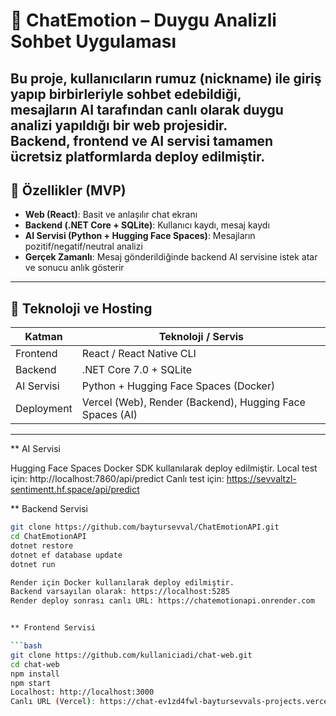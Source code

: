 # 💬 ChatEmotion – Duygu Analizli Sohbet Uygulaması

Bu proje, kullanıcıların rumuz (nickname) ile giriş yapıp birbirleriyle sohbet edebildiği,  
mesajların **AI tarafından canlı olarak duygu analizi** yapıldığı bir web projesidir.  
Backend, frontend ve AI servisi tamamen ücretsiz platformlarda deploy edilmiştir.
---

## 🚀 Özellikler (MVP)

- **Web (React)**: Basit ve anlaşılır chat ekranı  
- **Backend (.NET Core + SQLite)**: Kullanıcı kaydı, mesaj kaydı  
- **AI Servisi (Python + Hugging Face Spaces)**: Mesajların pozitif/negatif/neutral analizi  
- **Gerçek Zamanlı**: Mesaj gönderildiğinde backend AI servisine istek atar ve sonucu anlık gösterir  

---

## 🧩 Teknoloji ve Hosting

| Katman       | Teknoloji / Servis |
|-------------|------------------|
| Frontend    | React / React Native CLI |
| Backend     | .NET Core 7.0 + SQLite |
| AI Servisi  | Python + Hugging Face Spaces (Docker) |
| Deployment  | Vercel (Web), Render (Backend), Hugging Face Spaces (AI) |

---


** AI Servisi

Hugging Face Spaces Docker SDK kullanılarak deploy edilmiştir.
Local test için: http://localhost:7860/api/predict
Canlı test için: https://sevvaltzl-sentimentt.hf.space/api/predict


** Backend Servisi

```bash
git clone https://github.com/baytursevval/ChatEmotionAPI.git
cd ChatEmotionAPI
dotnet restore
dotnet ef database update
dotnet run

Render için Docker kullanılarak deploy edilmiştir.
Backend varsayılan olarak: https://localhost:5285
Render deploy sonrası canlı URL: https://chatemotionapi.onrender.com


** Frontend Servisi

```bash
git clone https://github.com/kullaniciadi/chat-web.git
cd chat-web
npm install
npm start
Localhost: http://localhost:3000
Canlı URL (Vercel): https://chat-ev1zd4fwl-baytursevvals-projects.vercel.app/

